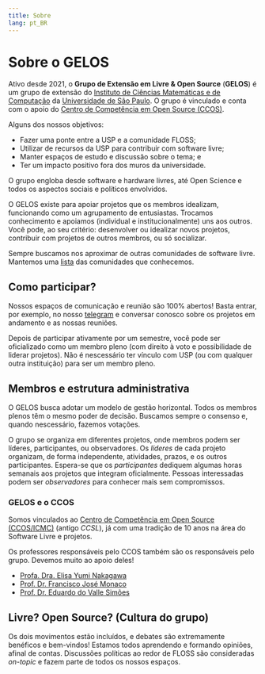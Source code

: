 ```yaml
---
title: Sobre
lang: pt_BR
---
```


# Sobre o GELOS

Ativo desde 2021, o **Grupo de Extensão em Livre & Open Source** (**GELOS**) é
um grupo de extensão do [Instituto de Ciências Matemáticas e de
Computação](https://icmc.usp.br) da [Universidade de São
Paulo](https://usp.br). O grupo é vinculado e conta com o apoio do [Centro de
Competência em Open Source (CCOS)](https://ccos.icmc.usp.br/).

Alguns dos nossos objetivos:
- Fazer uma ponte entre a USP e a comunidade FLOSS;
- Utilizar de recursos da USP para contribuir com software livre;
- Manter espaços de estudo e discussão sobre o tema; e
- Ter um impacto positivo fora dos muros da universidade.

O grupo engloba desde software e hardware livres, até Open Science e todos os
aspectos sociais e políticos envolvidos.

O GELOS existe para apoiar projetos que os membros idealizam, funcionando como
um agrupamento de entusiastas. Trocamos conhecimento e apoiamos (individual e
institucionalmente) uns aos outros. Você pode, ao seu critério: desenvolver ou
idealizar novos projetos, contribuir com projetos de outros membros, ou só
socializar.

Sempre buscamos nos aproximar de outras comunidades de software livre. Mantemos
uma [lista](https://gelos.club/comunidades) das comunidades que conhecemos.

## Como participar?

Nossos espaços de comunicação e reunião são 100% abertos! Basta entrar, por
exemplo, no nosso [telegram](https://t.me/gelos_geral) e conversar conosco
sobre os projetos em andamento e as nossas reuniões.

Depois de participar ativamente por um semestre, você pode ser oficializado
como um membro pleno (com direito à voto e possibilidade de liderar projetos).
Não é nescessário ter vínculo com USP (ou com qualquer outra instituição) para
ser um membro pleno.

## Membros e estrutura administrativa

O GELOS busca adotar um modelo de gestão horizontal. Todos os membros plenos
têm o mesmo poder de decisão. Buscamos sempre o consenso e, quando nescessário,
fazemos votações.

O grupo se organiza em diferentes projetos, onde membros podem ser líderes,
participantes, ou observadores. Os *líderes* de cada projeto organizam, de
forma independente, atividades, prazos, e os outros participantes. Espera-se
que os *participantes* dediquem algumas horas semanais aos projetos que
integram oficialmente. Pessoas interessadas podem ser *observadores* para
conhecer mais sem compromissos.

### GELOS e o CCOS

Somos vinculados ao [Centro de Competência em Open Source
(CCOS/ICMC)](https://ccos.icmc.usp.br/) (antigo *CCSL*), já com uma tradição de
10 anos na área do Software Livre e projetos.

Os professores responsáveis pelo CCOS também são os responsáveis pelo grupo.
Devemos muito ao apoio deles!

- [Profa. Dra. Elisa Yumi Nakagawa](http://lattes.cnpq.br/7494142007764616)
- [Prof. Dr. Francisco José Monaco](http://lattes.cnpq.br/7489482613903725)
- [Prof. Dr. Eduardo do Valle Simões](http://lattes.cnpq.br/4055872056358293)

## Livre? Open Source? (Cultura do grupo)

Os dois movimentos estão incluídos, e debates são extremamente benéficos e
bem-vindos! Estamos todos aprendendo e formando opiniões, afinal de contas.
Discussões políticas ao redor de FLOSS são consideradas *on-topic* e fazem
parte de todos os nossos espaços.
